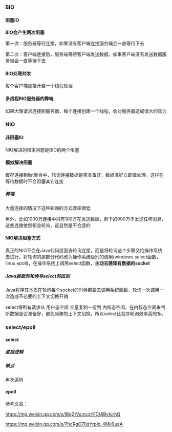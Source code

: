 ### BIO

#### 阻塞IO

**BIO会产生两次阻塞**

第一次：服务器等待连接，如果没有客户端连接服务端会一直等待下去

第二次：客户端连接后，服务端等待客户端发送数据，如果客户端没有发送数据服务端会一直等待下去



#### BIO处理并发

每个客户端连接开启一个线程处理



#### 多线程BIO服务器的弊端

如果大理请求连接到服务器，每个连接创建一个线程，会对服务器造成很大的压力



### NIO

#### 非阻塞IO

NIO解决的根本问题是BIO的两个阻塞



#### 模拟解决阻塞

缓存连接到list集合中，轮询连接数据是否准备好，数据准好立即做处理。这样在等待数据时不会阻塞其它连接

##### 弊端

大量连接的情况下这种轮询的方式效率很低

另外，比如1000万连接中只有100万在发送数据，剩下的900万不发送任何消息，这些连接依然都会轮询，这显然是不合适的



#### NIO解决阻塞方式

真正的NIO不会在Java代码层面去轮询连接，而是将轮询这个步骤交给操作系统去进行，将轮询的那部分代码改为操作系统级别的调用(windows select函数，linux epoll)，在操作系统上调用select函数，**主动去感知有数据的socket**



##### Java层面的轮询与select的区别

Java程序其本质在轮询每个socket的时候都要去调用系统函数，轮询一次调用一次造成不必要的上下文切换开销

select将所有请求从 用户态空间 全量复制一份到 内核态空间，在内核态空间来判断数据是否准备好，避免频繁的上下文切换，所以select比程序轮询效率高的多。



### select/epoll

#### select

##### 底层逻辑

##### 缺点

再次遍历



#### epoll





参考文章：

<https://mp.weixin.qq.com/s/lBg2YAunczH1DUjBvIurhQ>

https://mp.weixin.qq.com/s/7hcRgO70zYrplq_4Mk9uaA